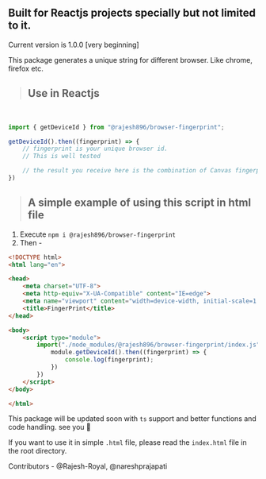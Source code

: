 ## Built for Reactjs projects specially but not limited to it.

Current version is 1.0.0 [very beginning]

This package generates a unique string for different browser. Like chrome, firefox etc.

>## **Use in Reactjs**
 
```javascript
import { getDeviceId } from "@rajesh896/browser-fingerprint";

getDeviceId().then((fingerprint) => {
    // fingerprint is your unique browser id.
    // This is well tested

    // the result you receive here is the combination of Canvas fingerprint and audio fingerprint.
})
```

>## A simple example of using this script in html file
 1. Execute `npm i @rajesh896/browser-fingerprint`
 2. Then -
```html
<!DOCTYPE html>
<html lang="en">

<head>
    <meta charset="UTF-8">
    <meta http-equiv="X-UA-Compatible" content="IE=edge">
    <meta name="viewport" content="width=device-width, initial-scale=1.0">
    <title>FingerPrint</title>
</head>

<body>
    <script type="module">
        import("./node_modules/@rajesh896/browser-fingerprint/index.js").then((module) => {
            module.getDeviceId().then((fingerprint) => {
                console.log(fingerprint);
            })
        })
    </script>
</body>

</html>
```

This package will be updated soon with `ts` support and better functions and code handling. see you 🙂

If you want to use it in simple `.html` file, please read the `index.html` file in the root directory.


Contributors - @Rajesh-Royal, @nareshprajapati